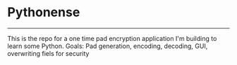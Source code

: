 # Pythonense
 --------------------------------------------------------------------------------------------

 This is the repo for a one time pad encryption application I'm building to learn some Python.
 Goals: Pad generation, encoding, decoding, GUI, overwriting fiels for security 
